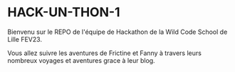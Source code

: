 # HACK-UN-THON-1

Bienvenu sur le REPO de l'équipe de Hackathon de la Wild Code School de Lille FEV23. 

Vous allez suivre les aventures de Frictine et Fanny à travers leurs nombreux voyages et aventures grace à leur blog. 
